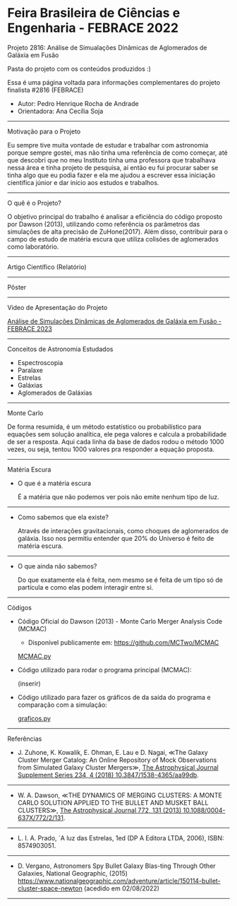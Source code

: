 # Feira Brasileira de Ciências e Engenharia - FEBRACE 2022
Projeto 2816: Análise de Simualações Dinâmicas de Aglomerados de Galáxia em Fusão

Pasta do projeto com os conteúdos produzidos :)

Essa é uma página voltada para informações complementares do projeto finalista #2816 (FEBRACE)
- Autor: Pedro Henrique Rocha de Andrade
- Orientadora: Ana Cecília Soja

---
Motivação para o Projeto


Eu sempre tive muita vontade de estudar e trabalhar com astronomia porque sempre gostei, mas não tinha uma referência de como começar, até que descobri que no meu Instituto tinha uma professora que trabalhava nessa área e tinha projeto de pesquisa, aí então eu fui procurar saber se tinha algo que eu podia fazer e ela me ajudou a escrever essa iniciação científica júnior e dar início aos estudos e trabalhos.

---

O quê é o Projeto?

O objetivo principal do trabalho é analisar a eficiência do código proposto por Dawson (2013), utilizando como referência os parâmetros das simulações de alta precisão de ZuHone(2017). Além disso, contribuir para o campo de estudo de matéria escura que utiliza colisões de aglomerados como laboratório.

---


Artigo Científico (Relatório)


---
Pôster

---

Video de Apresentação do Projeto


[Análise de Simulações Dinâmicas de Aglomerados de Galáxia em Fusão - FEBRACE 2023](https://youtu.be/r6YoSm7Yj_w)

---

Conceitos de Astronomia Estudados

- Espectroscopia
- Paralaxe
- Estrelas
- Galáxias
- Aglomerados de Galáxias

---
Monte Carlo


De forma resumida, é um método estatístico ou probabilístico para equações sem solução analítica, ele pega valores e calcula a probabilidade de ser a resposta. Aqui cada linha da base de dados rodou o método 1000 vezes, ou seja, tentou 1000 valores pra responder a equação proposta.

---
Matéria Escura

- O que é a matéria escura
    
    É a matéria que não podemos ver pois não emite nenhum tipo de luz.
    

---

- Como sabemos que ela existe?
    
    Através de interações gravitacionais, como choques de aglomerados de galáxia. Isso nos permitiu entender que 20% do Universo é feito de matéria escura.
    

---

- O que ainda não sabemos?
    
    Do que exatamente ela é feita, nem mesmo se é feita de um tipo só de partícula e como elas podem interagir entre si.
    
---
Códigos


- Código Oficial do Dawson (2013) - Monte Carlo Merger Analysis Code (MCMAC)
    - Disponível publicamente em: <https://github.com/MCTwo/MCMAC>
    
    [MCMAC.py](https://s3-us-west-2.amazonaws.com/secure.notion-static.com/11baa7cd-0737-411a-905e-f69ba073e7a9/MCMAC.py)
    
- Código utilizado para rodar o programa principal (MCMAC):
    
    (inserir)
    
- Código utilizado para fazer os gráficos de da saída do programa e comparação com a simulação:
    
    [graficos.py](https://s3-us-west-2.amazonaws.com/secure.notion-static.com/bbb2346c-1a65-4ef1-b6b6-5e90b405ba32/graficos.py)
    

---

Referências

- J. Zuhone, K. Kowalik, E.  ̈Ohman, E. Lau e D. Nagai, ≪The Galaxy Cluster Merger Catalog: An Online Repository of Mock Observations from Simulated Galaxy Cluster Mergers≫, [The Astrophysical Journal Supplement Series 234, 4 (2018) 10.3847/1538-4365/aa99db](https://doi.org/10.3847/1538-4365/aa99db).

---

- W. A. Dawson, ≪THE DYNAMICS OF MERGING CLUSTERS: A MONTE CARLO SOLUTION APPLIED TO THE BULLET AND MUSKET BALL CLUSTERS≫, [The Astrophysical Journal 772, 131 (2013) 10.1088/0004- 637X/772/2/131](https://iopscience.iop.org/article/10.1088/0004-637X/772/2/131).

---

- L. I. A. Prado, `A luz das Estrelas, 1ed (DP A Editora LTDA, 2006), ISBN: 8574903051.

---

- D. Vergano, Astronomers Spy Bullet Galaxy Blas-ting Through Other Galaxies, National Geographic, (2015) https://www.nationalgeographic.com/adventure/article/150114-bullet-cluster-space-newton (acedido em 02/08/2022)

---
